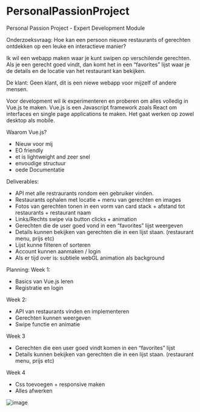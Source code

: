 # PersonalPassionProject
Personal Passion Project - Expert Development Module

Onderzoeksvraag: Hoe kan een persoon nieuwe restaurants of gerechten ontdekken op een leuke en interactieve manier?

Ik wil een webapp maken waar je kunt swipen op verschilende gerechten. Als je een gerecht goed vindt, dan komt het in een “favorites” lijst waar je de details en de locatie van het restaurant kan bekijken.

De klant: Geen klant, dit is een niewe webapp voor mijzelf of andere mensen.

Voor development wil ik experimenteren en proberen om alles volledig in Vue.js te maken. Vue.js is een Javascript framework zoals React om interfaces en single page applications te maken. Het gaat werken op zowel desktop als mobile.

Waarom Vue.js?
* Nieuw voor mij
* EO friendly
* et is lightweight and zeer snel
* envoudige structuur
* oede Documentatie

Deliverables: 
* API met alle restraurants rondom een gebruiker vinden.
* Restaurants ophalen met locatie + menu van gerechten en images
* Fotos van gerechten tonen in een vorm van card stack + afstand tot restaurants + restaurant naam
* Links/Rechts swipe via button clicks + animation
* Gerechten die de user goed vond in een “favorites” lijst weergeven
* Details kunnen bekijken van gerechten die in een lijst staan. (restaurant menu, prijs etc)
* Lijst kunne filteren of sorteren
* Account kunnen aanmaken / login
* Als er tijd over is: subtiele webGL animation als background

Planning:
Week 1: 
*	Basics van Vue.js leren
* Registratie en login

Week 2:
*	API van restaurants vinden en implementeren
*	Gerechten kunnen weergeven
*	Swipe functie en animatie

Week 3
*	Gerechten die een user goed vindt komen in een “favorites” lijst
*	Details kunnen bekijken van gerechten die in een lijst staan. (restaurant menu, prijs etc)

Week 4
*	Css toevoegen + responsive maken
*	Alles afwerken

![image](https://i.gyazo.com/94ecd5f51f64a524feae366ba30037f8.png)
